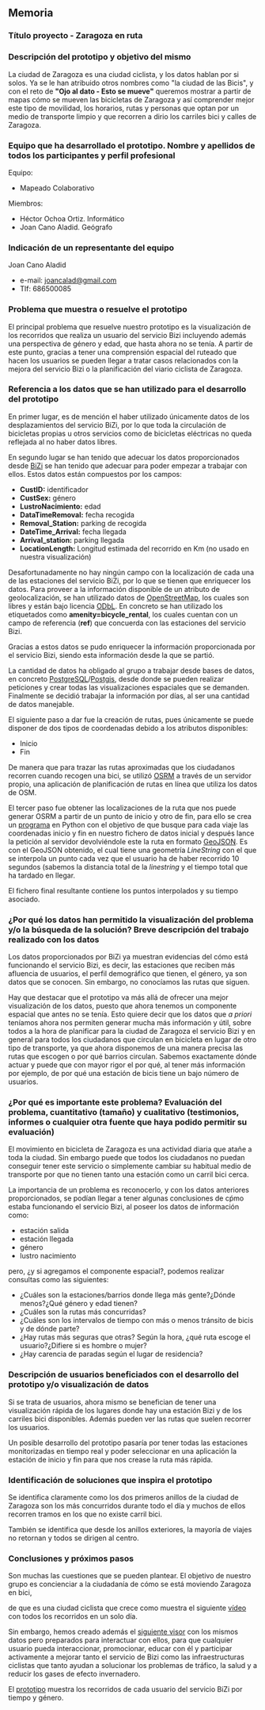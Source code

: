 ## Memoria


### Título proyecto - Zaragoza en ruta


### Descripción del prototipo y objetivo del mismo
La ciudad de Zaragoza es una ciudad ciclista, y los datos hablan por si solos. Ya se le han atribuido otros nombres como "la ciudad de las Bicis", 
y con el reto de **"Ojo al dato - Esto se mueve"** queremos mostrar a partir de mapas cómo se mueven las bicicletas de Zaragoza y así comprender mejor este 
tipo de movilidad, los horarios, rutas y personas que optan por un medio de transporte limpio y que recorren a dirio los carriles bici y calles de Zaragoza.

### Equipo que ha desarrollado el prototipo. Nombre y apellidos de todos los participantes y perfil profesional

Equipo:
+ Mapeado Colaborativo

Miembros:
+ Héctor Ochoa Ortiz. Informático
+ Joan Cano Aladid. Geógrafo

### Indicación de un representante del equipo

Joan Cano Aladid
+ e-mail: joancalad@gmail.com
+ Tlf: 686500085

### Problema que muestra o resuelve el prototipo

El principal problema que resuelve nuestro prototipo es la visualización de los recorridos que realiza un usuario del servicio Bizi incluyendo además una perspectiva 
de género y edad, que hasta ahora no se tenía.
A partir de este punto, gracias a tener una comprensión espacial del ruteado que hacen los usuarios se pueden llegar a tratar casos 
relacionados con la mejora del servicio Bizi o la planificación del viario ciclista de Zaragoza.

### Referencia a los datos que se han utilizado para el desarrollo del prototipo

En primer lugar, es de mención el haber utilizado únicamente datos de los desplazamientos del servicio BiZi, 
por lo que toda la circulación de bicicletas propias u otros servicios como de bicicletas eléctricas no queda reflejada al no haber datos libres.

En segundo lugar se han tenido que adecuar los datos proporcionados desde [BiZi](http://193.146.116.108/Bizi/) 
se han tenido que adecuar para poder empezar a trabajar con ellos. Estos datos están compuestos por los campos:

+ **CustID:** identificador
+ **CustSex:** género
+ **LustroNacimiento:** edad
+ **DataTimeRemoval:** fecha recogida 	
+ **Removal_Station:** parking de recogida
+ **DateTime_Arrival:** fecha llegada
+ **Arrival_station:** parking llegada
+ **LocationLength:** Longitud estimada del recorrido en Km (no usado en nuestra visualización)

Desafortunadamente no hay ningún campo con la localización de cada una de las estaciones del servicio BiZi, por lo que se tienen que enriquecer los datos.
Para proveer a la información disponible de un atributo de geolocalización, se han utilizado datos de [OpenStreetMap](https://www.openstreetmap.org/), los 
cuales son libres y están bajo licencia [ODbL](https://opendatacommons.org/licenses/odbl/index.html). En concreto se han utilizado los 
etiquetados como **amenity=bicycle_rental**, los cuales cuentan con un campo de referencia (**ref**) que concuerda con las estaciones del servicio Bizi.

Gracias a estos datos se pudo enriquecer la información proporcionada por el servicio Bizi, siendo esta información desde la que se partió.

La cantidad de datos ha obligado al grupo a trabajar desde bases de datos, en concreto [PostgreSQL](https://www.postgresql.org)/[Postgis](https://postgis.net), 
desde donde se pueden realizar peticiones y crear todas las visualizaciones espaciales que se demanden. Finalmente se decidió trabajar la información 
por días, al ser una cantidad de datos manejable.

El siguiente paso a dar fue la creación de rutas, pues únicamente se puede disponer de dos tipos de coordenadas debido a los atributos disponibles:
+ Inicio
+ Fin

De manera que para trazar las rutas aproximadas que los ciudadanos recorren cuando recogen una bici, se utilizó [OSRM](http://project-osrm.org/) a 
través de un servidor propio, una aplicación de planificación de rutas en línea que utiliza los datos de OSM.

El tercer paso fue obtener las localizaciones de la ruta que nos puede generar OSRM a partir de un punto de inicio y otro de fin, 
para ello se crea un [programa](/prototipo/georreferenciarMuestra.py) en Python con el objetivo de que busque para cada viaje las coordenadas inicio y fin
en nuestro fichero de datos inicial y después lance la petición al servidor devolviéndole este la ruta en formato [GeoJSON](https://es.wikipedia.org/wiki/GeoJSON). 
Es con el GeoJSON obtenido, el cual tiene una geometría *LineString* con el que se interpola un punto cada vez que el usuario ha de haber recorrido 
10 segundos (sabemos la distancia total de la *linestring* y el tiempo total que ha tardado en llegar.

El fichero final resultante contiene los puntos interpolados y su tiempo asociado.

### ¿Por qué los datos han permitido la visualización del problema y/o la búsqueda de la solución? Breve descripción del trabajo realizado con los datos

Los datos proporcionados por BiZi ya muestran evidencias del cómo está funcionando el servicio Bizi, es decir, las estaciones que reciben más afluencia de 
usuarios, el perfil demográfico que tienen, el género, ya son datos que se conocen. Sin embargo, no conocíamos las rutas que siguen.

Hay que destacar que el prototipo va más allá de ofrecer una mejor visualización de los datos, puesto que ahora tenemos un componente espacial que antes 
no se tenía. Esto quiere decir que los datos que *a priori* teníamos ahora nos permiten generar mucha más información y útil, sobre todos 
a la hora de planificar para la ciudad de Zaragoza el servicio Bizi y en general para todos los ciudadanos que circulan en bicicleta en lugar de 
otro tipo de transporte, ya que ahora disponemos de una manera precisa las rutas que escogen o por qué barrios circulan. Sabemos exactamente 
dónde actuar y puede que con mayor rigor el por qué, al tener más información por ejemplo, de por qué una estación de bicis tiene un bajo número
de usuarios.

### ¿Por qué es importante este problema? Evaluación del problema, cuantitativo (tamaño) y cualitativo (testimonios, informes o cualquier otra fuente que haya podido permitir su evaluación)

El movimiento en bicicleta de Zaragoza es una actividad diaria que atañe a toda la ciudad. Sin embargo puede que todos los ciudadanos no puedan conseguir
tener este servicio o simplemente cambiar su habitual medio de transporte por que no tienen tanto una estación como un carril bici cerca.

La importancia de un problema es reconocerlo, y con los datos anteriores proporcionados, se podían llegar a tener algunas conclusiones de cṕmo estaba 
funcionando el servicio Bizi, al poseer los datos de información como:
+ estación salida
+ estación llegada
+ género
+ lustro nacimiento

pero, ¿y si agregamos el componente espacial?, podemos realizar consultas como las siguientes:
+ ¿Cuáles son la estaciones/barrios donde llega más gente?¿Dónde menos?¿Qué género y edad tienen?
+ ¿Cuáles son la rutas más concurridas?
+ ¿Cuáles son los intervalos de tiempo con más o menos tránsito de bicis y de dónde parte?
+ ¿Hay rutas más seguras que otras? Según la hora, ¿qué ruta escoge el usuario?¿Difiere si es hombre o mujer?
+ ¿Hay carencia de paradas según el lugar de residencia?

### Descripción de usuarios beneficiados con el desarrollo del prototipo y/o visualización de datos

Si se trata de usuarios, ahora mismo se benefician de tener una visualización rápida de los lugares donde hay una estación Bizi 
y de los carriles bici disponibles. Además pueden ver las rutas que suelen recorrer los usuarios.

Un posible desarrollo del prototipo pasaría por tener todas las estaciones monitorizadas en tiempo real y poder seleccionar en una aplicación 
la estación de inicio y fin para que nos crease la ruta más rápida.

### Identificación de soluciones que inspira el prototipo

Se identifica claramente como los dos primeros anillos de la ciudad de Zaragoza son los más concurridos durante todo el día y muchos de ellos recorren
tramos en los que no existe carril bici.

También se identifica que desde los anillos exteriores, la mayoría de viajes no retornan y todos se dirigen al centro.

### Conclusiones y próximos pasos

Son muchas las cuestiones que se pueden plantear. El objetivo de nuestro grupo es concienciar a la ciudadanía de cómo se está moviendo Zaragoza en bici, 

de que es una ciudad ciclista que crece como muestra el siguiente [vídeo](/prototipo/video.mp4) con todos los recorridos en un solo día.

Sin embargo, hemos creado además el [siguiente visor](/prototipo/kepler.html) con los mismos datos pero preparados para interactuar con ellos, para que 
cualquier usuario pueda interaccionar, promocionar, educar con él y participar activamente a mejorar tanto el servicio de Bizi como las 
infraestructuras ciclistas que tanto ayudan a solucionar los problemas de tráfico, la salud y a reducir los gases de efecto invernadero.

El [prototipo](/prototipo/kepler.html) muestra los recorridos de cada usuario del servicio BiZi por tiempo y género.


